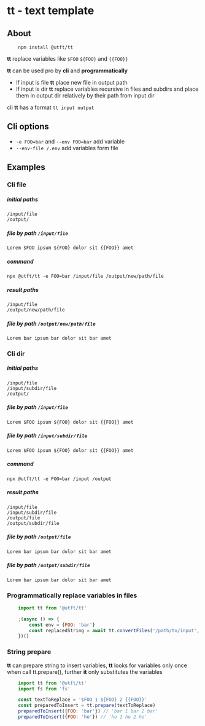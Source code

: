 # tt - text template #

## About ##

```shell script
    npm install @utft/tt
```

**tt** replace variables like `$FOO` `${FOO}` and `{{FOO}}`

**tt** can be used pro by **cli** and **programmatically**

- If input is file **tt** place new file in output path  
- If input is dir **tt** replace variables recursive in files and subdirs and place them in output dir relatively by
 their path from input dir
 
cli **tt** has a format ```tt input output```
 
## Cli options ##

- `-e FOO=bar` and `--env FOO=bar` add variable
- `--env-file /.env` add variables form file
 
## Examples ##

### Cli file ###

##### initial paths
```/input/file```  
```/output/```  

##### file by path ```/input/file```
```
Lorem $FOO ipsum ${FOO} dolor sit {{FOO}} amet
```

##### command
```npx @utft/tt -e FOO=bar /input/file /output/new/path/file```

##### result paths 
```/input/file```  
```/output/new/path/file```  

##### file by path ```/output/new/path/file``` 
```
Lorem bar ipsum bar dolor sit bar amet
```

### Cli dir ###

##### initial paths 
```/input/file```  
```/input/subdir/file```  
```/output/```  

##### file by path ```/input/file``` 
```
Lorem $FOO ipsum ${FOO} dolor sit {{FOO}} amet
```

##### file by path ```/input/subdir/file``` 
```
Lorem $FOO ipsum ${FOO} dolor sit {{FOO}} amet
```

##### command 
```npx @utft/tt -e FOO=bar /input /output```

##### result paths 
```/input/file```  
```/input/subdir/file```  
```/output/file```  
```/output/subdir/file```  

##### file by path ```/output/file``` 
```
Lorem bar ipsum bar dolor sit bar amet
```

##### file by path ```/output/subdir/file``` 
```
Lorem bar ipsum bar dolor sit bar amet
```

### Programmatically replace variables in files

```js
    import tt from '@utft/tt'

    ;(async () => {
        const env = {FOO: 'bar'}
        const replacedString = await tt.convertFiles('/path/to/input', 'path/to/output', env)
    })()
```

### String prepare ###

**tt** can prepare string to insert variables, **tt** looks for variables only once when call tt.prepare(), further **it** only substitutes the variables

```js
    import tt from '@utft/tt'
    import fs from 'fs'

    const textToReplace = '$FOO 1 ${FOO} 2 {{FOO}}'
    const preparedToInsert = tt.prepare(textToReplace)
    preparedToInsert({FOO: 'bar'}) // 'bar 1 bar 2 bar'
    preparedToInsert({FOO: 'ho'}) // 'ho 1 ho 2 ho'
```
